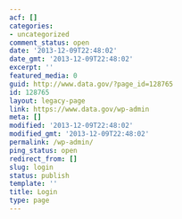 ```yaml
---
acf: []
categories:
- uncategorized
comment_status: open
date: '2013-12-09T22:48:02'
date_gmt: '2013-12-09T22:48:02'
excerpt: ''
featured_media: 0
guid: http://www.data.gov/?page_id=128765
id: 128765
layout: legacy-page
link: https://www.data.gov/wp-admin
meta: []
modified: '2013-12-09T22:48:02'
modified_gmt: '2013-12-09T22:48:02'
permalink: /wp-admin/
ping_status: open
redirect_from: []
slug: login
status: publish
template: ''
title: Login
type: page
---
```


